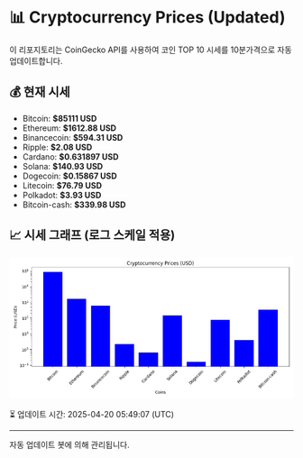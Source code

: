 
# 📊 Cryptocurrency Prices (Updated)

이 리포지토리는 CoinGecko API를 사용하여 코인 TOP 10 시세를 10분가격으로 자동 업데이트합니다.

## 💰 현재 시세
- Bitcoin: **$85111 USD**
- Ethereum: **$1612.88 USD**
- Binancecoin: **$594.31 USD**
- Ripple: **$2.08 USD**
- Cardano: **$0.631897 USD**
- Solana: **$140.93 USD**
- Dogecoin: **$0.15867 USD**
- Litecoin: **$76.79 USD**
- Polkadot: **$3.93 USD**
- Bitcoin-cash: **$339.98 USD**

## 📈 시세 그래프 (로그 스케일 적용)
![Crypto Prices](crypto_prices.png)

⏳ 업데이트 시간: 2025-04-20 05:49:07 (UTC)

---
자동 업데이트 봇에 의해 관리됩니다.
